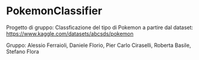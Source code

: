 # PokemonClassifier
 
Progetto di gruppo: Classficazione del tipo di Pokemon a partire dal dataset: https://www.kaggle.com/datasets/abcsds/pokemon

Gruppo: Alessio Ferraioli, Daniele Florio, Pier Carlo Ciraselli, Roberta Basile, Stefano Flora
